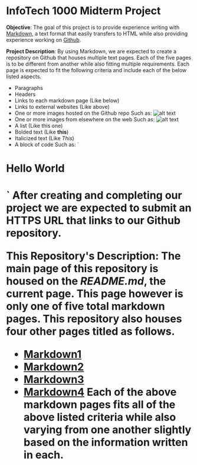 # InfoTech 1000 Midterm Project
**Objective**: The goal of this project is to provide experience writing with [Markdown](https://en.wikipedia.org/wiki/Markdown), a text format that easily transfers to HTML while also providing experience working on [Github](https://github.com/).

**Project Description**: By using Markdown, we are expected to create a repository on Github that houses multiple text pages. Each of the five pages is to be different from another while also fitting multiple requirements. Each page is expected to fit the following criteria and include each of the below listed aspects.
- Paragraphs
- Headers
- Links to each markdown page (Like below)
- Links to external websites (Like above)
- One or more images hosted on the Github repo
Such as:
![alt text](https://user-images.githubusercontent.com/112040527/197240426-3e3ceeba-a1c3-4b92-bca0-f80028bfb142.png)
- One or more images from elsewhere on the web
Such as:
![alt text](https://www.google.com/imgres?imgurl=https%3A%2F%2Fmiro.medium.com%2Fmax%2F1024%2F0*4ty0Adbdg4dsVBo3.png&imgrefurl=https%3A%2F%2Ftowardsdatascience.com%2Fhow-to-print-hello-world-in-top-12-most-popular-programming-languages-736d49c6c61c&tbnid=9mODFgjKVV0p4M&vet=12ahUKEwjr7cbj2vH6AhV8uWoFHZXGCBIQMygAegQIARBn..i&docid=kLKIaEMYsHLqsM&w=1024&h=544&q=hello%20world&client=safari&ved=2ahUKEwjr7cbj2vH6AhV8uWoFHZXGCBIQMygAegQIARBn)
- A list (Like this one)
- Bolded text (Like **this**)
- Italicized text (Like _This_)
- A block of code
Such as:
`<html>
<head>
</head>
<body>
<h1>Hello World<h1>
</body>
</html>`
After creating and completing our project we are expected to submit an HTTPS URL that links to our Github repository.

**This Repository's Description**: The main page of this repository is housed on the _README.md_, the current page. This page however is only one of five total markdown pages. This repository also houses four other pages titled as follows.
- [Markdown1](https://github.com/jakesimpkins/midtermProject/blob/main/markdown1)
- [Markdown2](https://github.com/jakesimpkins/midtermProject/blob/main/markdown2)
- [Markdown3](https://github.com/jakesimpkins/midtermProject/blob/main/markdown3)
- [Markdown4](https://github.com/jakesimpkins/midtermProject/blob/main/markdown4)
Each of the above markdown pages fits all of the above listed criteria while also varying from one another slightly based on the information written in each.
